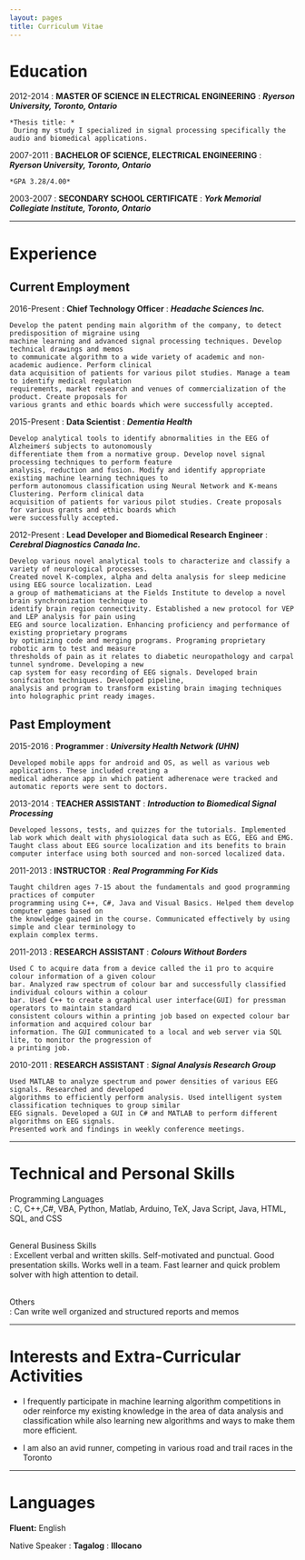 ```yaml
---
layout: pages
title: Curriculum Vitae
---
```


Education
============

2012-2014 
:   **MASTER OF SCIENCE IN ELECTRICAL ENGINEERING** 
:   **_Ryerson University, Toronto, Ontario_**

    *Thesis title: *
     During my study I specialized in signal processing specifically the audio and biomedical applications.


2007-2011
:   **BACHELOR OF SCIENCE, ELECTRICAL ENGINEERING** 
:   **_Ryerson University, Toronto, Ontario_**

    *GPA 3.28/4.00*

2003-2007
:   **SECONDARY SCHOOL CERTIFICATE** 
:   **_York Memorial Collegiate Institute, Toronto, Ontario_**


***

Experience
============

Current Employment
----------

2016-Present 
:   **Chief Technology Officer** 
:   **_Headache Sciences Inc._**

    Develop the patent pending main algorithm of the company, to detect predisposition of migraine using
    machine learning and advanced signal processing techniques. Develop technical drawings and memos
    to communicate algorithm to a wide variety of academic and non-academic audience. Perform clinical
    data acquisition of patients for various pilot studies. Manage a team to identify medical regulation
    requirements, market research and venues of commercialization of the product. Create proposals for
    various grants and ethic boards which were successfully accepted.


2015-Present 
:   **Data Scientist** 
:   **_Dementia Health_**

    Develop analytical tools to identify abnormalities in the EEG of Alzheimerś subjects to autonomously
    differentiate them from a normative group. Develop novel signal processing techniques to perform feature
    analysis, reduction and fusion. Modify and identify appropriate existing machine learning techniques to
    perform autonomous classification using Neural Network and K-means Clustering. Perform clinical data
    acquisition of patients for various pilot studies. Create proposals for various grants and ethic boards which
    were successfully accepted.


2012-Present 
:   **Lead Developer and Biomedical Research Engineer** 
:   **_Cerebral Diagnostics Canada Inc._**

    Develop various novel analytical tools to characterize and classify a variety of neurological processes.
    Created novel K-complex, alpha and delta analysis for sleep medicine using EEG source localization. Lead
    a group of mathematicians at the Fields Institute to develop a novel brain synchronization technique to
    identify brain region connectivity. Established a new protocol for VEP and LEP analysis for pain using
    EEG and source localization. Enhancing proficiency and performance of existing proprietary programs
    by optimizing code and merging programs. Programing proprietary robotic arm to test and measure
    thresholds of pain as it relates to diabetic neuropathology and carpal tunnel syndrome. Developing a new
    cap system for easy recording of EEG signals. Developed brain sonifcaiton techniques. Developed pipeline,
    analysis and program to transform existing brain imaging techniques into holographic print ready images.


Past Employment
----------

2015-2016
:   **Programmer** 
:   **_University Health Network (UHN)_**

    Developed mobile apps for android and OS, as well as various web applications. These included creating a
    medical adherance app in which patient adherenace were tracked and automatic reports were sent to doctors.

2013-2014
:   **TEACHER ASSISTANT** 
:   **_Introduction to Biomedical Signal Processing_**

    Developed lessons, tests, and quizzes for the tutorials. Implemented lab work which dealt with physiological data such as ECG, EEG and EMG. Taught class about EEG source localization and its benefits to brain computer interface using both sourced and non-sorced localized data.

2011-2013
:   **INSTRUCTOR** 
:   **_Real Programming For Kids_**

    Taught children ages 7-15 about the fundamentals and good programming practices of computer
    programming using C++, C#, Java and Visual Basics. Helped them develop computer games based on
    the knowledge gained in the course. Communicated effectively by using simple and clear terminology to
    explain complex terms.

2011-2013
:   **RESEARCH ASSISTANT** 
:   **_Colours Without Borders_**

    Used C to acquire data from a device called the i1 pro to acquire colour information of a given colour
    bar. Analyzed raw spectrum of colour bar and successfully classified individual colours within a colour
    bar. Used C++ to create a graphical user interface(GUI) for pressman operators to maintain standard
    consistent colours within a printing job based on expected colour bar information and acquired colour bar
    information. The GUI communicated to a local and web server via SQL lite, to monitor the progression of
    a printing job.


2010-2011
:   **RESEARCH ASSISTANT** 
:   **_Signal Analysis Research Group_**

    Used MATLAB to analyze spectrum and power densities of various EEG signals. Researched and developed
    algorithms to efficiently perform analysis. Used intelligent system classification techniques to group similar
    EEG signals. Developed a GUI in C# and MATLAB to perform different algorithms on EEG signals.
    Presented work and findings in weekly conference meetings.


***


Technical and Personal Skills
============

Programming Languages    
:   C, C++,C#, VBA, Python, Matlab, Arduino, TeX, Java Script, Java, HTML, SQL, and CSS  
<br/>

General Business Skills   
:   Excellent verbal and written skills. Self-motivated and punctual. Good presentation skills. Works well in a team. Fast learner and quick problem solver with high attention to detail.    
<br/>

Others  
:   Can write well organized and structured reports and memos
<br/>

 

***


Interests and Extra-Curricular Activities
============
* I frequently participate in machine learning algorithm competitions in oder reinforce my existing
knowledge in the area of data analysis and classification while also learning new algorithms and
ways to make them more efficient.

* I am also an avid runner, competing in various road and trail races in the Toronto

***


Languages
============
**Fluent:** English


Native Speaker
:   **Tagalog** 
:   **Illocano** 
